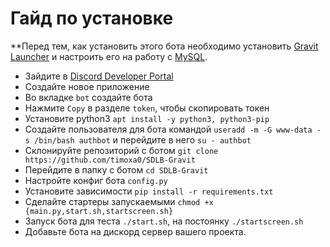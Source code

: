 # Гайд по установке

**Перед тем, как установить этого бота необходимо установить [Gravit Launcher](https://launcher.gravit.pro/install/#настроика-хостинга "Gravit Launcher Wiki") и настроить его на работу с [MySQL](https://launcher.gravit.pro/auth/#%D0%BC%D0%B5%D1%82%D0%BE%D0%B4-mysql).

- Зайдите в [Discord Developer Portal](https://discord.com/developers/applications)
- Создайте новое приложение
- Во вкладке `bot` создайте бота
- Нажмите `Copy` в разделе `token`, чтобы скопировать токен
- Установите python3 `apt install -y python3, python3-pip`
- Создайте пользователя для бота командой `useradd -m -G www-data -s /bin/bash authbot`
и перейдите в него `su - authbot`
- Склонируйте репозиторий с ботом `git clone https://github.com/timoxa0/SDLB-Gravit`
- Перейдите в папку с ботом `cd SDLB-Gravit`
- Настройте конфиг бота `config.py` 
- Установите зависимости `pip install -r requirements.txt`
- Сделайте стартеры запускаемыми `chmod +x {main.py,start.sh,startscreen.sh}`
- Запуск бота для теста `./start.sh`, на постоянку `./startscreen.sh`
- Добавьте бота на дискорд сервер вашего проекта.